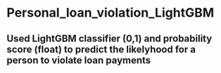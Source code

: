 # Personal_loan_violation_LightGBM

## Used LightGBM classifier (0,1) and probability score (float) to predict the likelyhood for a person to violate loan payments

